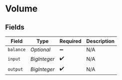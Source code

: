 # Volume


## Fields

| Field                  | Type                   | Required               | Description            |
| ---------------------- | ---------------------- | ---------------------- | ---------------------- |
| `balance`              | *Optional<BigInteger>* | :heavy_minus_sign:     | N/A                    |
| `input`                | *BigInteger*           | :heavy_check_mark:     | N/A                    |
| `output`               | *BigInteger*           | :heavy_check_mark:     | N/A                    |